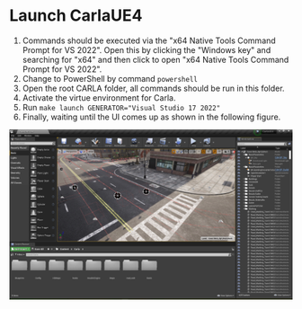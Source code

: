 # Launch CarlaUE4
1. Commands should be executed via the "x64 Native Tools Command Prompt for VS 2022". Open this by clicking the "Windows key" and searching for "x64" and then click to open "x64 Native Tools Command Prompt for VS 2022".
2. Change to PowerShell by command `powershell`
3. Open the root CARLA folder, all commands should be run in this folder.
4. Activate the virtue environment for Carla.
5. Run `make launch GENERATOR="Visual Studio 17 2022"`
6. Finally, waiting until the UI comes up as shown in the following figure.

![The UI of CarlaUE4](../images/ui_carlaue4.jpg)

